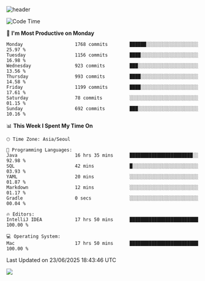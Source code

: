 ![header](https://capsule-render.vercel.app/api?type=Egg&color=timeAuto&height=300&section=header&text=PoPo&fontSize=90&animation=fadeIn)

  <!--START_SECTION:waka-->
![Code Time](http://img.shields.io/badge/Code%20Time-2%2C784%20hrs%209%20mins-blue)

📅 **I'm Most Productive on Monday** 

```text
Monday                   1768 commits        ██████░░░░░░░░░░░░░░░░░░░   25.97 % 
Tuesday                  1156 commits        ████░░░░░░░░░░░░░░░░░░░░░   16.98 % 
Wednesday                923 commits         ███░░░░░░░░░░░░░░░░░░░░░░   13.56 % 
Thursday                 993 commits         ████░░░░░░░░░░░░░░░░░░░░░   14.58 % 
Friday                   1199 commits        ████░░░░░░░░░░░░░░░░░░░░░   17.61 % 
Saturday                 78 commits          ░░░░░░░░░░░░░░░░░░░░░░░░░   01.15 % 
Sunday                   692 commits         ███░░░░░░░░░░░░░░░░░░░░░░   10.16 % 
```


📊 **This Week I Spent My Time On** 

```text
🕑︎ Time Zone: Asia/Seoul

💬 Programming Languages: 
Java                     16 hrs 35 mins      ███████████████████████░░   92.98 % 
SQL                      42 mins             █░░░░░░░░░░░░░░░░░░░░░░░░   03.93 % 
YAML                     20 mins             ░░░░░░░░░░░░░░░░░░░░░░░░░   01.87 % 
Markdown                 12 mins             ░░░░░░░░░░░░░░░░░░░░░░░░░   01.17 % 
Gradle                   0 secs              ░░░░░░░░░░░░░░░░░░░░░░░░░   00.04 % 

🔥 Editors: 
IntelliJ IDEA            17 hrs 50 mins      █████████████████████████   100.00 % 

💻 Operating System: 
Mac                      17 hrs 50 mins      █████████████████████████   100.00 % 
```


 Last Updated on 23/06/2025 18:43:46 UTC
<!--END_SECTION:waka-->



<img src="https://capsule-render.vercel.app/api?type=Egg&color=timeAuto&height=300&section=footer&text=PoPo&fontSize=90&animation=fadeIn&reversal=true" />
